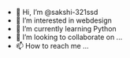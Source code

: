 - 👋 Hi, I’m @sakshi-321ssd
- 👀 I’m interested in webdesign
- 🌱 I’m currently learning Python
- 💞️ I’m looking to collaborate on ...
- 📫 How to reach me ...

<!---
sakshi-321ssd/sakshi-321ssd is a ✨ special ✨ repository because its `README.md` (this file) appears on your GitHub profile.
You can click the Preview link to take a look at your changes.
--->
